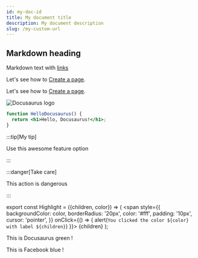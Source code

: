 ```yaml
---
id: my-doc-id
title: My document title
description: My document description
slug: /my-custom-url
---
```


## Markdown heading

Markdown text with [links](./hello.md)

Let's see how to [Create a page](/create-a-page).

Let's see how to [Create a page](./create-a-page.md).

![Docusaurus logo](/img/docusaurus.png)

```jsx title="src/components/HelloDocusaurus.js"
function HelloDocusaurus() {
  return <h1>Hello, Docusaurus!</h1>;
}
```

:::tip[My tip]

Use this awesome feature option

:::

:::danger[Take care]

This action is dangerous

:::

export const Highlight = ({children, color}) => (
  <span
    style={{
      backgroundColor: color,
      borderRadius: '20px',
      color: '#fff',
      padding: '10px',
      cursor: 'pointer',
    }}
    onClick={() => {
      alert(`You clicked the color ${color} with label ${children}`)
    }}>
    {children}
  </span>
);

This is <Highlight color="#25c2a0">Docusaurus green</Highlight> !

This is <Highlight color="#1877F2">Facebook blue</Highlight> !